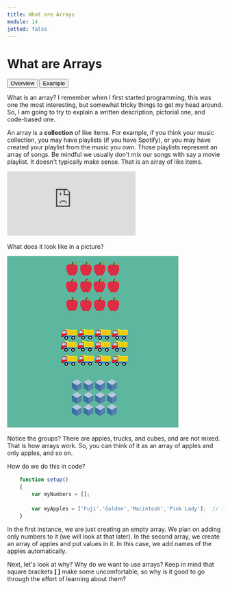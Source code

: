 ```yaml
---
title: What are Arrays
module: 14
jotted: false
---
```


# What are Arrays

<div class="tab">
    <button class="tablinks active" onclick="openTab(event, 'Overview')">Overview</button>
   <!-- <button class="tablinks" onclick="openTab(event, 'Video')">Video</button> -->
    <button class="tablinks" onclick="openTab(event, 'Example')">Example</button>
</div>
<!-- Tab content -->
<div id="Overview" class="tabcontent" style="display:block">

<div class="tabhtml" markdown="1">

What is an array?  I remember when I first started programming, this was one the most interesting, but somewhat tricky things to get my head around.  So, I am going to try to explain a written description, pictorial one, and code-based one.

An array is a **collection** of like items.  For example, if you think your music collection, you may have playlists (if you have Spotify), or you may have created your playlist from the music you own. Those playlists represent an array of songs. Be mindful we usually don't mix our songs with say a movie playlist.  It doesn't typically make sense.  That is an array of like items.

</div>
</div>
<div id="Video" class="tabcontent">
<div class="tabhtml" markdown="1">

<div class="embed-responsive embed-responsive-16by9"><iframe class="embed-responsive-item" src="https://www.youtube.com/embed/qMfUKRe_5ag" frameborder="0" allowfullscreen></iframe></div>


</div>
</div>

<div id="Example" class="tabcontent">

<div class="tabhtml" markdown="1">

What does it look like in a picture?

![Array Image](../imgs/arrays.png)

Notice the groups?  There are apples, trucks, and cubes, and are not mixed. That is how arrays work. So, you can think of it as an array of apples and only apples, and so on.

How do we do this in code?

```js
    function setup()
    {
        var myNumbers = []; 

        var myApples = ['Fuji','Golden','Macintosh','Pink Lady'];  // this an array of strings
    }
```

In the first instance, we are just creating an empty array.  We plan on adding only numbers to it (we will look at that later).  In the second array, we create an array of apples and put values in it.  In this case, we add names of the apples automatically.

Next, let's look at why?  Why do we want to use arrays?  Keep in mind that square brackets **[ ]** make some uncomfortable, so why is it good to go through the effort of learning about them?

</div>
</div>